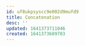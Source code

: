 ```yaml
---
id: uf8ukpsyscc9e002d9mufd9
title: Concatenation
desc: ''
updated: 1641373711046
created: 1641373689703
---
```



